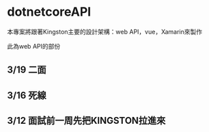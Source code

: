 ﻿# dotnetcoreAPI

本專案將跟著Kingston主要的設計架構：web API，vue，Xamarin來製作

此為web API的部份

## 3/19 二面

## 3/16 死線

## 3/12 面試前一周先把KINGSTON拉進來
